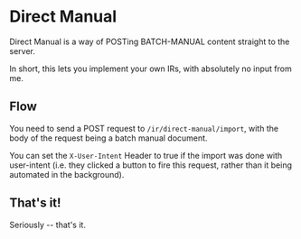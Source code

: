 # Direct Manual

Direct Manual is a way of POSTing BATCH-MANUAL content straight to the server.

In short, this lets you implement your own IRs, with absolutely no input
from me.

## Flow

You need to send a POST request to `/ir/direct-manual/import`, with the body
of the request being a batch manual document.

You can set the `X-User-Intent` Header to true if the import was done with
user-intent (i.e. they clicked a button to fire this request, rather than it
being automated in the background).

## That's it!

Seriously -- that's it.